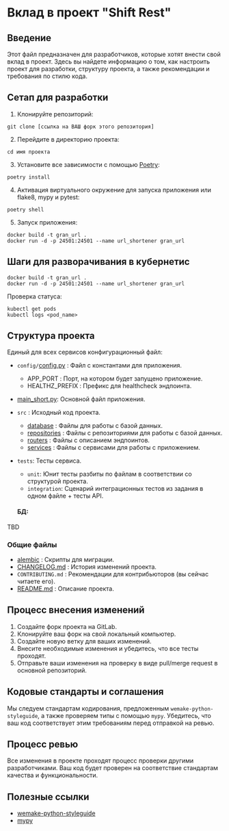 # Вклад в проект "Shift Rest"

## Введение

Этот файл предназначен для разработчиков, которые хотят внести свой вклад в проект. Здесь вы найдете информацию о том, как настроить проект для разработки, структуру проекта, а также рекомендации и требования по стилю кода.

## Сетап для разработки

1. Клонируйте репозиторий:
```
git clone [ссылка на ВАШ форк этого репозитория]
```

2. Перейдите в директорию проекта:
```
cd имя проекта
```

3. Установите все зависимости с помощью [Poetry](https://python-poetry.org/):
```
poetry install
```

4. Активация виртуального окружение для запуска приложения или flake8, mypy и pytest:
```
poetry shell
```

5. Запуск приложения:

```shell
docker build -t gran_url .
docker run -d -p 24501:24501 --name url_shortener gran_url
```


## Шаги для разворачивания в кубернетис

```shell
docker build -t gran_url .
docker run -d -p 24501:24501 --name url_shortener gran_url
```

  Проверка статуса:
  ```
  kubectl get pods
  kubectl logs <pod_name>
  ```

## Структура проекта

Единый для всех сервисов конфигурационный файл:
- `config/`[config.py](config%2Fconfig.py) : Файл с константами для приложения.
  - APP_PORT : Порт, на котором будет запущено приложение.
  - HEALTHZ_PREFIX : Префикс для healthcheck эндпоинта.

- [main_short.py](main_short.py): Основной файл приложения.

- `src` : Исходный код проекта.
  - [database](src%2Fdatabase) : Файлы для работы с базой данных.
  - [repositories](src%2Frepositories) : Файлы с репозиториями для работы с базой данных.
  - [routers](src%2Frouters) : Файлы с описанием эндпоинтов.
  - [services](src%2Fservices) : Файлы с сервисами для работы с приложением.

- `tests`: Тесты сервиса.
  - `unit`: Юнит тесты разбиты по файлам в соответствии со структурой проекта.
  - `integration`: Сценарий интеграционных тестов из задания в одном файле + тесты API.

  #### БД:
 TBD

### Общие файлы
- [alembic](alembic) : Скрипты для миграции.
- [CHANGELOG.md](CHANGELOG.md) : История изменений проекта.
- `CONTRIBUTING.md` : Рекомендации для контрибьюторов (вы сейчас читаете его).
- [README.md](README.md) : Описание проекта.

## Процесс внесения изменений

1. Создайте форк проекта на GitLab.
2. Клонируйте ваш форк на свой локальный компьютер.
3. Создайте новую ветку для ваших изменений.
4. Внесите необходимые изменения и убедитесь, что все тесты проходят.
5. Отправьте ваши изменения на проверку в виде pull/merge request в основной репозиторий.

## Кодовые стандарты и соглашения

Мы следуем стандартам кодирования, предложенным `wemake-python-styleguide`, а также проверяем типы с помощью `mypy`. Убедитесь, что ваш код соответствует этим требованиям перед отправкой на ревью.

## Процесс ревью

Все изменения в проекте проходят процесс проверки другими разработчиками. Ваш код будет проверен на соответствие стандартам качества и функциональности.

## Полезные ссылки

- [wemake-python-styleguide](https://github.com/wemake-services/wemake-python-styleguide)
- [mypy](http://mypy-lang.org/)
